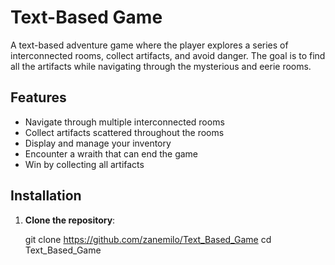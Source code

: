 # Text-Based Game

A text-based adventure game where the player explores a series of interconnected rooms, collect artifacts, and avoid danger. The goal is to find all the artifacts while navigating through the mysterious and eerie rooms.

## Features

- Navigate through multiple interconnected rooms
- Collect artifacts scattered throughout the rooms
- Display and manage your inventory
- Encounter a wraith that can end the game
- Win by collecting all artifacts

## Installation

1. **Clone the repository**:

   git clone https://github.com/zanemilo/Text_Based_Game
   cd Text_Based_Game
